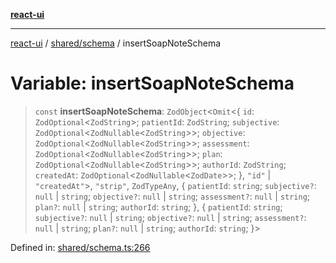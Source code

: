 [**react-ui**](../../../README.md)

***

[react-ui](../../../README.md) / [shared/schema](../README.md) / insertSoapNoteSchema

# Variable: insertSoapNoteSchema

> `const` **insertSoapNoteSchema**: `ZodObject`\<`Omit`\<\{ `id`: `ZodOptional`\<`ZodString`\>; `patientId`: `ZodString`; `subjective`: `ZodOptional`\<`ZodNullable`\<`ZodString`\>\>; `objective`: `ZodOptional`\<`ZodNullable`\<`ZodString`\>\>; `assessment`: `ZodOptional`\<`ZodNullable`\<`ZodString`\>\>; `plan`: `ZodOptional`\<`ZodNullable`\<`ZodString`\>\>; `authorId`: `ZodString`; `createdAt`: `ZodOptional`\<`ZodNullable`\<`ZodDate`\>\>; \}, `"id"` \| `"createdAt"`\>, `"strip"`, `ZodTypeAny`, \{ `patientId`: `string`; `subjective?`: `null` \| `string`; `objective?`: `null` \| `string`; `assessment?`: `null` \| `string`; `plan?`: `null` \| `string`; `authorId`: `string`; \}, \{ `patientId`: `string`; `subjective?`: `null` \| `string`; `objective?`: `null` \| `string`; `assessment?`: `null` \| `string`; `plan?`: `null` \| `string`; `authorId`: `string`; \}\>

Defined in: [shared/schema.ts:266](https://github.com/UWA-CITS5206-DMR/react-ui/blob/7050e78c07ed514b5a3e8c4228a2104c7641f592/shared/schema.ts#L266)
